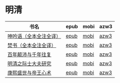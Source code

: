 # 明清

| 书名 | epub | mobi | azw3 |
| --- | --- | --- | --- |
| [呻吟语（全本全注全译）](http://ct.dalanmei.com/f/31084289-572115617-f384ec) | [epub](http://ct.dalanmei.com/f/31084289-572115617-f384ec) | [mobi](http://ct.dalanmei.com/f/31084289-571705830-8044ed) | [azw3](http://ct.dalanmei.com/f/31084289-572138956-224663) |
| [焚书（全本全注全译）](http://ct.dalanmei.com/f/31084289-572126973-2f65d4) | [epub](http://ct.dalanmei.com/f/31084289-572126973-2f65d4) | [mobi](http://ct.dalanmei.com/f/31084289-571631816-1422e3) | [azw3](http://ct.dalanmei.com/f/31084289-572186967-fadb40) |
| [百年颠沛与千年往复](http://ct.dalanmei.com/f/31084289-572131451-13026d) | [epub](http://ct.dalanmei.com/f/31084289-572131451-13026d) | [mobi](http://ct.dalanmei.com/f/31084289-571593567-8c6622) | [azw3](http://ct.dalanmei.com/f/31084289-571986923-67f0d4) |
| [明清之际士大夫研究](http://ct.dalanmei.com/f/31084289-571841261-ed3897) | [epub](http://ct.dalanmei.com/f/31084289-571841261-ed3897) | [mobi](http://ct.dalanmei.com/f/31084289-571550127-5fec7c) | [azw3](http://ct.dalanmei.com/f/31084289-572066260-3b0955) |
| [康熙盛世与帝王心术](None) | [epub](None) | [mobi](None) | [azw3](None) |
